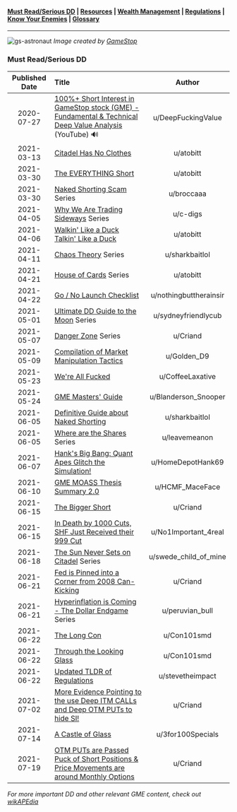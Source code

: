 #### [Must Read/Serious DD](index.md) | [Resources](resources.md) | [Wealth Management](wealth-management.md) | [Regulations](regulations.md) |  [Know Your Enemies](know-your-enemies.md) | [Glossary](glossary.md) 


---

![gs-astronaut](https://user-images.githubusercontent.com/82035192/127741245-c5e788dd-11c0-4311-8c43-56ae5d9399b5.jpeg)
_Image created by [GameStop](https://twitter.com/GameStop)_

### Must Read/Serious DD

|Published Date|Title|Author|
|:-:|:-|:-:|
|2020-07-27| <a href="https://www.youtube.com/watch?v=GZTr1-Gp74U&t=1s" target="_blank">100%+ Short Interest in GameStop stock (GME) - Fundamental & Technical Deep Value Analysis </a> (YouTube) 🔊|u/DeepFuckingValue|
|2021-03-13|<a href="https://www.reddit.com/r/GME/comments/m4c0p4/citadel_has_no_clothes/" target="_blank">Citadel Has No Clothes</a>|u/atobitt|
|2021-03-30|<a href="https://www.reddit.com/r/GME/comments/mgucv2/the_everything_short/" target="_blank">The EVERYTHING Short</a>|u/atobitt|
|2021-03-30|<a href="https://github.com/verymeticulous/wikAPEdia/tree/main/01-Must-Read/The-Naked-Shorting-Scam-by-broccaaa" target="_blank">Naked Shorting Scam</a> Series|u/broccaaa|
|2021-04-05|<a href="https://github.com/verymeticulous/wikAPEdia/tree/main/01-Must-Read/Why-We-Are-Still-Trading-Sideways-by-c-digs" target="_blank">Why We Are Trading Sideways</a> Series|u/c-digs|
|2021-04-06|<a href="https://github.com/verymeticulous/wikAPEdia/tree/main/01-Must-Read/Walking-Like-a-Duck-Talking-Like-a-Duck-by-atobitt" target="_blank">Walkin' Like a Duck Talkin' Like a Duck</a>|u/atobitt|
|2021-04-11|<a href="https://github.com/verymeticulous/wikAPEdia/tree/main/01-Must-Read/Chaos-Theory-by-sharkbaitlol" target="_blank">Chaos Theory</a> Series|u/sharkbaitlol|
|2021-04-21|<a href="https://github.com/verymeticulous/wikAPEdia/tree/main/01-Must-Read/House-of-Cards-by-atobitt" target="_blank">House of Cards</a> Series|u/atobitt|
|2021-04-22|<a href="https://www.reddit.com/r/Superstonk/comments/nhh0f1/update_go_nogo_for_launch_the_checklist_keeping/" target="_blank">Go / No Launch Checklist</a>|u/nothingbuttherainsir|
|2021-05-01|<a href="https://github.com/verymeticulous/wikAPEdia/tree/main/DD/The-Ultimate-DD-Guide-to-the-Moon-by-sydneyfriendlycub" target="_blank">Ultimate DD Guide to the Moon</a> Series|u/sydneyfriendlycub|
|2021-05-07|<a href="https://github.com/verymeticulous/wikAPEdia/tree/main/01-Must-Read/Danger-Zone-by-Criand" target="_blank">Danger Zone</a> Series|u/Criand|
|2021-05-09|<a href="https://www.reddit.com/r/Superstonk/comments/n8mizw/here_is_a_complete_compilation_documenting_the/" target="_blank">Compilation of Market Manipulation Tactics</a>|u/Golden_D9|
|2021-05-23|<a href="https://www.reddit.com/r/Superstonk/comments/nj1guf/were_all_fucked/" target="_blank">We're All Fucked</a>|u/CoffeeLaxative|
|2021-05-24|<a href="https://www.reddit.com/r/Superstonk/comments/njwv6n/the_gme_masters_guide_a_dd_campaign_for_apes/" target="_blank">GME Masters' Guide</a>|u/Blanderson_Snooper|
|2021-06-05|<a href="https://www.reddit.com/r/Superstonk/comments/nt0ojl/everything_superstonk_knows_about_naked_shorting/" target="_blank">Definitive Guide about Naked Shorting</a>|u/sharkbaitlol|
|2021-06-05|<a href="https://github.com/verymeticulous/wikAPEdia/tree/main/01-Must-Read/Where-Are-the-Shares-by-leavemeanon" target="_blank">Where are the Shares</a> Series|u/leavemeanon|
|2021-06-07|<a href="https://www.reddit.com/r/Superstonk/comments/nu9qq9/hanks_big_bang_quant_apes_glitch_the_simulation/" target="_blank">Hank's Big Bang: Quant Apes Glitch the Simulation!</a>|u/HomeDepotHank69|
|2021-06-10|<a href="https://www.reddit.com/r/Superstonk/comments/nwqaj0/gme_moass_thesis_summary_20_summarization_of_the/" target="_blank">GME MOASS Thesis Summary 2.0</a>|u/HCMF_MaceFace|
|2021-06-15|<a href="https://www.reddit.com/r/Superstonk/comments/o0scoy/the_bigger_short_how_2008_is_repeating_at_a_much/" target="_blank">The Bigger Short</a>|u/Criand|
|2021-06-15|<a href="https://www.reddit.com/r/Superstonk/comments/o0mn0y/in_death_by_1000_cuts_shf_just_received_their_999/" target="_blank">In Death by 1000 Cuts, SHF Just Received their 999 Cut</a>|u/No1Important_4real|
|2021-06-18|<a href="https://github.com/verymeticulous/wikAPEdia/tree/main/01-Must-Read/Sun-Never-Sets-on-Citadel-by-swede-child-of-mine" target="_blank">The Sun Never Sets on Citadel</a> Series|u/swede_child_of_mine|
|2021-06-21|<a href="https://www.reddit.com/r/Superstonk/comments/o4rfnu/the_fed_is_pinned_into_a_corner_from_the_2008/" target="_blank">Fed is Pinned into a Corner from 2008 Can-Kicking</a>|u/Criand|
|2021-06-21| <a href="https://github.com/verymeticulous/wikAPEdia/tree/main/01-Must-Read/Hyperinflation-is-Coming-The-Dollar-Endgame-by-peruvian-bull" target="_blank">Hyperinflation is Coming - The Dollar Endgame</a> Series | u/peruvian_bull |
|2021-06-22|<a href="https://github.com/verymeticulous/wikAPEdia/blob/main/01-Must-Read/2021-06-22-The-Long-Con.md" target="_blank">The Long Con</a>|u/Con101smd|
|2021-06-22|<a href="https://github.com/verymeticulous/wikAPEdia/blob/main/01-Must-Read/2021-06-22-Through-the-Looking-Glass.md" target="_blank">Through the Looking Glass</a>|u/Con101smd|
|2021-06-22|<a href="https://www.reddit.com/r/Superstonk/comments/o5mhie/tldr_regulations_edition_updated_20210622_to/" target="_blank">Updated TLDR of Regulations</a>|u/stevetheimpact|
|2021-07-02|<a href="https://www.reddit.com/r/Superstonk/comments/oc4f79/well_there_it_is_more_mathevidence_pointing_to/" target="_blank">More Evidence Pointing to the use Deep ITM CALLs and Deep OTM PUTs to hide SI!</a>|u/Criand|
|2021-07-14|<a href="https://www.reddit.com/r/Superstonk/comments/ok2e0b/a_castle_of_glass_game_on_anon/" target="_blank">A Castle of Glass</a>|u/3for100Specials|
|2021-07-19|<a href="https://www.reddit.com/r/DDintoGME/comments/on9fnx/otm_puts_are_the_passed_puck_of_short_positions/" target="_blank">OTM PUTs are Passed Puck of Short Positions & Price Movements are around Monthly Options</a>|u/Criand|

*For more important DD and other relevant GME content, check out <a href="https://github.com/verymeticulous/wikAPEdia/tree/main/01-Must-Read" target="_blank">wikAPEdia</a>*
